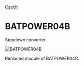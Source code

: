 
[Czech](./README.cs.md)
<!--- module --->
# BATPOWER04B
<!--- Emodule --->

<!--- subtitle --->Stepdown converter<!--- Esubtitle --->

![BATPOWER04B](/doc/img/BATPOWER04B_QRcode.png)

<!--- description --->Replaced module of BATPOWER04C.<!--- Edescription --->
            
